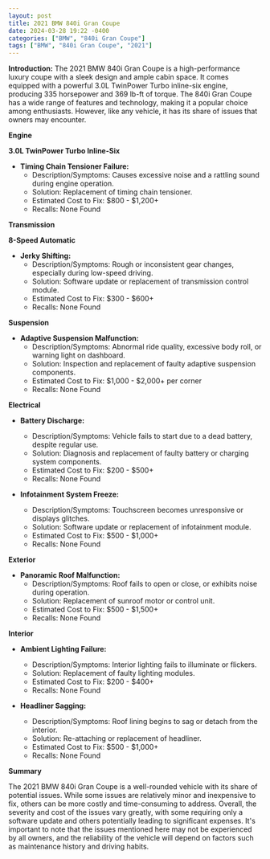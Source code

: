 ```yaml
---
layout: post
title: 2021 BMW 840i Gran Coupe
date: 2024-03-28 19:22 -0400
categories: ["BMW", "840i Gran Coupe"]
tags: ["BMW", "840i Gran Coupe", "2021"]
---
```

**Introduction:**
The 2021 BMW 840i Gran Coupe is a high-performance luxury coupe with a sleek design and ample cabin space. It comes equipped with a powerful 3.0L TwinPower Turbo inline-six engine, producing 335 horsepower and 369 lb-ft of torque. The 840i Gran Coupe has a wide range of features and technology, making it a popular choice among enthusiasts. However, like any vehicle, it has its share of issues that owners may encounter.

**Engine**

**3.0L TwinPower Turbo Inline-Six**

* **Timing Chain Tensioner Failure:**
    * Description/Symptoms: Causes excessive noise and a rattling sound during engine operation.
    * Solution: Replacement of timing chain tensioner.
    * Estimated Cost to Fix: $800 - $1,200+
    * Recalls: None Found

**Transmission**

**8-Speed Automatic**

* **Jerky Shifting:**
    * Description/Symptoms: Rough or inconsistent gear changes, especially during low-speed driving.
    * Solution: Software update or replacement of transmission control module.
    * Estimated Cost to Fix: $300 - $600+
    * Recalls: None Found

**Suspension**

* **Adaptive Suspension Malfunction:**
    * Description/Symptoms: Abnormal ride quality, excessive body roll, or warning light on dashboard.
    * Solution: Inspection and replacement of faulty adaptive suspension components.
    * Estimated Cost to Fix: $1,000 - $2,000+ per corner
    * Recalls: None Found

**Electrical**

* **Battery Discharge:**
    * Description/Symptoms: Vehicle fails to start due to a dead battery, despite regular use.
    * Solution: Diagnosis and replacement of faulty battery or charging system components.
    * Estimated Cost to Fix: $200 - $500+
    * Recalls: None Found

* **Infotainment System Freeze:**
    * Description/Symptoms: Touchscreen becomes unresponsive or displays glitches.
    * Solution: Software update or replacement of infotainment module.
    * Estimated Cost to Fix: $500 - $1,000+
    * Recalls: None Found

**Exterior**

* **Panoramic Roof Malfunction:**
    * Description/Symptoms: Roof fails to open or close, or exhibits noise during operation.
    * Solution: Replacement of sunroof motor or control unit.
    * Estimated Cost to Fix: $500 - $1,500+
    * Recalls: None Found

**Interior**

* **Ambient Lighting Failure:**
    * Description/Symptoms: Interior lighting fails to illuminate or flickers.
    * Solution: Replacement of faulty lighting modules.
    * Estimated Cost to Fix: $200 - $400+
    * Recalls: None Found

* **Headliner Sagging:**
    * Description/Symptoms: Roof lining begins to sag or detach from the interior.
    * Solution: Re-attaching or replacement of headliner.
    * Estimated Cost to Fix: $500 - $1,000+
    * Recalls: None Found

**Summary**

The 2021 BMW 840i Gran Coupe is a well-rounded vehicle with its share of potential issues. While some issues are relatively minor and inexpensive to fix, others can be more costly and time-consuming to address. Overall, the severity and cost of the issues vary greatly, with some requiring only a software update and others potentially leading to significant expenses. It's important to note that the issues mentioned here may not be experienced by all owners, and the reliability of the vehicle will depend on factors such as maintenance history and driving habits.
